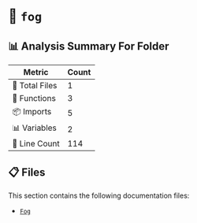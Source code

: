 # 📁 `fog`

## 📊 Analysis Summary For Folder

| Metric | Count |
|--------|-------|
| 📁 Total Files | 1 |
| 🔧 Functions | 3 |
| 📦 Imports | 5 |
| 📊 Variables | 2 |
| 🔢 Line Count | 114 |


## 📋 Files

This section contains the following documentation files:

- [`Fog`](./Fog.md)